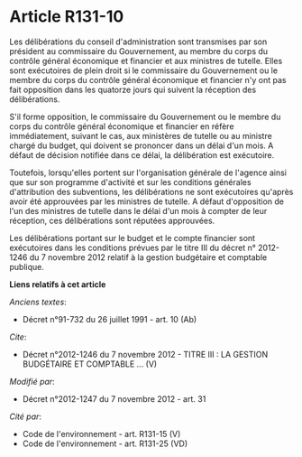 # Article R131-10

Les délibérations du conseil d'administration sont transmises par son président au commissaire du Gouvernement, au membre du
corps du contrôle général économique et financier et aux ministres de tutelle. Elles sont exécutoires de plein droit si le
commissaire du Gouvernement ou le membre du corps du contrôle général économique et financier n'y ont pas fait opposition
dans les quatorze jours qui suivent la réception des délibérations. 

S'il forme opposition, le commissaire du Gouvernement ou le membre du corps du contrôle général économique et financier en
réfère immédiatement, suivant le cas, aux ministères de tutelle ou au ministre chargé du budget, qui doivent se prononcer
dans un délai d'un mois. A défaut de décision notifiée dans ce délai, la délibération est exécutoire. 

Toutefois, lorsqu'elles portent sur l'organisation générale de l'agence ainsi que sur son programme d'activité et sur les
conditions générales d'attribution des subventions, les délibérations ne sont exécutoires qu'après avoir été approuvées par
les ministres de tutelle. A défaut d'opposition de l'un des ministres de tutelle dans le délai d'un mois à compter de leur
réception, ces délibérations sont réputées approuvées. 

Les délibérations portant sur le budget et le compte financier sont exécutoires dans les conditions prévues par le titre III
du décret n° 2012-1246 du 7 novembre 2012 relatif à la gestion budgétaire et comptable publique.

**Liens relatifs à cet article**

_Anciens textes_:

  - Décret n°91-732 du 26 juillet 1991 - art. 10 (Ab)

_Cite_:

  - Décret n°2012-1246 du 7 novembre 2012 -  TITRE III : LA GESTION BUDGÉTAIRE ET COMPTABLE ... (V)

_Modifié par_:

  - Décret n°2012-1247 du 7 novembre 2012 - art. 31

_Cité par_:

  - Code de l'environnement - art. R131-15 (V)
  - Code de l'environnement - art. R131-25 (VD)
